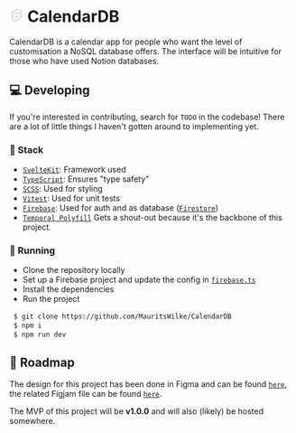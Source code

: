 # <img src="./static/favicon.png" title="logo" width=25 style="border-radius: 5px;" /> CalendarDB

CalendarDB is a calendar app for people who want the level of customisation a NoSQL database offers. The interface will be intuitive for those who have used Notion databases.

## 💻 Developing
If you're interested in contributing, search for `TODO` in the codebase! There are a lot of little things I haven't gotten around to implementing yet.

### 🧰 Stack
 - [`SvelteKit`](https://kit.svelte.dev/): Framework used
 - [`TypeScript`](https://www.typescriptlang.org/): Ensures "type safety"
 - [`SCSS`](https://sass-lang.com/): Used for  styling
 - [`Vitest`](https://vitest.dev/): Used for unit tests
 - [`Firebase`](https://firebase.google.com/): Used for auth and as database ([`Firestore`](https://firebase.google.com/docs/firestore))
 - [`Temporal Polyfill`](https://github.com/js-temporal/temporal-polyfill) Gets a shout-out because it's the backbone of this project.

### 🚀 Running
 - Clone the repository locally
 - Set up a Firebase project and update the config in [`firebase.ts`](./src/lib/firebase.ts)
 - Install the dependencies
 - Run the project

```
 $ git clone https://github.com/MauritsWilke/CalendarDB
 $ npm i
 $ npm run dev
```

## 🧭 Roadmap
The design for this project has been done in Figma and can be found [`here`](https://www.figma.com/file/OAItySq20ZbDfqA3OVQOjC/Custom-Calendar-App?type=design&node-id=0-1&mode=design), the related Figjam file can be found [`here`](https://www.figma.com/file/76DfGUPj8fiyIUeAZkSUM7/Moodboard?type=whiteboard&node-id=0%3A1&t=aoKBqLg666HIOYmH-1).

The MVP of this project will be **v1.0.0** and will also (likely) be hosted somewhere.